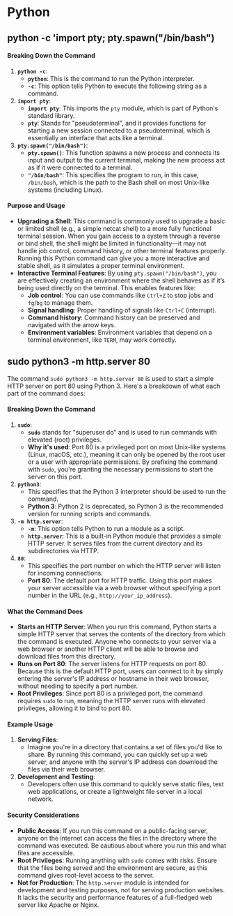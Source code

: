 # Python

## python -c 'import pty; pty.spawn("/bin/bash")



#### **Breaking Down the Command**

1. **`python -c`**:
   * **`python`**: This is the command to run the Python interpreter.
   * **`-c`**: This option tells Python to execute the following string as a command.
2. **`import pty`**:
   * **`import pty`**: This imports the `pty` module, which is part of Python's standard library.
   * **`pty`**: Stands for "pseudoterminal", and it provides functions for starting a new session connected to a pseudoterminal, which is essentially an interface that acts like a terminal.
3. **`pty.spawn("/bin/bash")`**:
   * **`pty.spawn()`**: This function spawns a new process and connects its input and output to the current terminal, making the new process act as if it were connected to a terminal.
   * **`"/bin/bash"`**: This specifies the program to run, in this case, `/bin/bash`, which is the path to the Bash shell on most Unix-like systems (including Linux).

#### **Purpose and Usage**

* **Upgrading a Shell**: This command is commonly used to upgrade a basic or limited shell (e.g., a simple netcat shell) to a more fully functional terminal session. When you gain access to a system through a reverse or bind shell, the shell might be limited in functionality—it may not handle job control, command history, or other terminal features properly. Running this Python command can give you a more interactive and stable shell, as it simulates a proper terminal environment.
* **Interactive Terminal Features**: By using `pty.spawn("/bin/bash")`, you are effectively creating an environment where the shell behaves as if it’s being used directly on the terminal. This enables features like:
  * **Job control**: You can use commands like `Ctrl+Z` to stop jobs and `fg`/`bg` to manage them.
  * **Signal handling**: Proper handling of signals like `Ctrl+C` (interrupt).
  * **Command history**: Command history can be preserved and navigated with the arrow keys.
  * **Environment variables**: Environment variables that depend on a terminal environment, like `TERM`, may work correctly.

## sudo python3 -m http.server 80

The command `sudo python3 -m http.server 80` is used to start a simple HTTP server on port 80 using Python 3. Here's a breakdown of what each part of the command does:

#### **Breaking Down the Command**

1. **`sudo`**:
   * **`sudo`** stands for "superuser do" and is used to run commands with elevated (root) privileges.
   * **Why it's used**: Port 80 is a privileged port on most Unix-like systems (Linux, macOS, etc.), meaning it can only be opened by the root user or a user with appropriate permissions. By prefixing the command with `sudo`, you're granting the necessary permissions to start the server on this port.
2. **`python3`**:
   * This specifies that the Python 3 interpreter should be used to run the command.
   * **Python 3**: Python 2 is deprecated, so Python 3 is the recommended version for running scripts and commands.
3. **`-m http.server`**:
   * **`-m`**: This option tells Python to run a module as a script.
   * **`http.server`**: This is a built-in Python module that provides a simple HTTP server. It serves files from the current directory and its subdirectories via HTTP.
4. **`80`**:
   * This specifies the port number on which the HTTP server will listen for incoming connections.
   * **Port 80**: The default port for HTTP traffic. Using this port makes your server accessible via a web browser without specifying a port number in the URL (e.g., `http://your_ip_address`).

#### **What the Command Does**

* **Starts an HTTP Server**: When you run this command, Python starts a simple HTTP server that serves the contents of the directory from which the command is executed. Anyone who connects to your server via a web browser or another HTTP client will be able to browse and download files from this directory.
* **Runs on Port 80**: The server listens for HTTP requests on port 80. Because this is the default HTTP port, users can connect to it by simply entering the server's IP address or hostname in their web browser, without needing to specify a port number.
* **Root Privileges**: Since port 80 is a privileged port, the command requires `sudo` to run, meaning the HTTP server runs with elevated privileges, allowing it to bind to port 80.

#### **Example Usage**

1. **Serving Files**:
   * Imagine you're in a directory that contains a set of files you'd like to share. By running this command, you can quickly set up a web server, and anyone with the server's IP address can download the files via their web browser.
2. **Development and Testing**:
   * Developers often use this command to quickly serve static files, test web applications, or create a lightweight file server in a local network.

#### **Security Considerations**

* **Public Access**: If you run this command on a public-facing server, anyone on the internet can access the files in the directory where the command was executed. Be cautious about where you run this and what files are accessible.
* **Root Privileges**: Running anything with `sudo` comes with risks. Ensure that the files being served and the environment are secure, as this command gives root-level access to the server.
* **Not for Production**: The `http.server` module is intended for development and testing purposes, not for serving production websites. It lacks the security and performance features of a full-fledged web server like Apache or Nginx.
